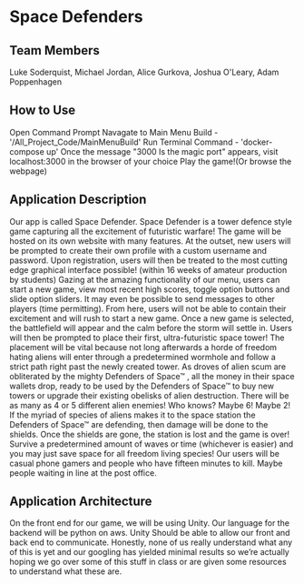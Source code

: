 # Space Defenders


## Team Members
Luke Soderquist, 
Michael Jordan, 
Alice Gurkova, 
Joshua O'Leary, 
Adam Poppenhagen

## How to Use
Open Command Prompt
Navagate to Main Menu Build - '/All_Project_Code/MainMenuBuild'
Run Terminal Command - 'docker-compose up'
Once the message "3000 Is the magic port" appears, visit localhost:3000 in the browser of your choice
Play the game!(Or browse the webpage)

## Application Description

Our app is called Space Defender. Space Defender is a tower defence style game capturing all the excitement of futuristic warfare! The game will be hosted on its own website with many features. At the outset, new users will be prompted to create their own profile with a custom username and password. Upon registration, users will then be treated to the most cutting edge graphical interface possible! (within 16 weeks of amateur production by students) Gazing at the amazing functionality of our menu, users can start a new game, view most recent high scores, toggle option buttons and slide option sliders. It may even be possible to send messages to other players (time permitting). From here, users will not be able to contain their excitement and will rush to start a new game.
	Once a new game is selected, the battlefield will appear and the calm before the storm will settle in. Users will then be prompted to place their first, ultra-futuristic space tower! The placement will be vital because not long afterwards a horde of freedom hating aliens will enter through a predetermined wormhole and follow a strict path right past the newly created tower. As droves of alien scum are obliterated by the mighty Defenders of Space™ , all the money in their space wallets drop, ready to be used by the Defenders of Space™ to buy new towers or upgrade their existing obelisks of alien destruction. There will be as many as 4 or 5 different alien enemies! Who knows? Maybe 6! Maybe 2! If the myriad of species of aliens makes it to the space station the Defenders of Space™ are defending, then damage will be done to the shields. Once the shields are gone, the station is lost and the game is over! Survive a predetermined amount of waves or time (whichever is easier) and you may just save space for all freedom living species! 
	Our users will be casual phone gamers and people who have fifteen minutes to kill. Maybe people waiting in line at the post office.

## Application Architecture

On the front end for our game, we will be using Unity. Our language for the backend will be python on aws. Unity Should be able to allow our front and back end to communicate. Honestly, none of us really understand what any of this is yet and our googling has yielded minimal results so we’re actually hoping we go over some of this stuff in class or are given some resources to understand what these are.
